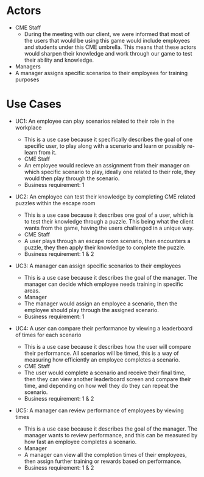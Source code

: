# Actors
- CME Staff
  -  During the meeting with our client, we were informed that most of the users that would be using this game would include employees and students under this CME umbrella. This means that these actors would sharpen their knowledge and work through our game to test their ability and knowledge.
-  Managers
  - A manager assigns specific scenarios to their employees for training purposes

# Use Cases
  -	UC1: An employee can play scenarios related to their role in the workplace
    - This is a use case because it specifically describes the goal of one specific user, to play along with a scenario and learn or possibly re-learn from it. 
    -	CME Staff
    -	An employee would recieve an assignment from their manager on which specific scenario to play, ideally one related to their role, they would then play through the scenario.
    -	Business requirement: 1

  -	UC2: An employee can test their knowledge by completing CME related puzzles within the escape room
    -	This is a use case because it describes one goal of a user, which is to test their knowledge through a puzzle. This being what the client wants from the game, having the users challenged in a unique way.
    -	CME Staff
    -	A user plays through an escape room scenario, then encounters a puzzle, they then apply their knowledge to complete the puzzle. 
    -	Business requirement: 1 & 2

  -	UC3: A manager can assign specific scenarios to their employees
    -	This is a use case because it describes the goal of the manager. The manager can decide which employee needs training in specific areas. 
    -	Manager
    -	The manager would assign an employee a scenario, then the employee should play through the assigned scenario.
    -	Business requirement: 1 

  -	UC4: A user can compare their performance by viewing a leaderboard of times for each scenario
    -	This is a use case because it describes how the user will compare their performance. All scenarios will be timed, this is a way of measuring how efficiently an employee completes a scenario. 
    -	CME Staff
    -	The user would complete a scenario and receive their final time, then they can view another leaderboard screen and compare their time, and depending on how well they do they can repeat the scenario.
    -	Business requirement: 1 & 2
   
  -	UC5: A manager can review performance of employees by viewing times 
    -	This is a use case because it describes the goal of the manager. The manager wants to review performance, and this can be measured by how fast an employee completes a scenario.
    -	Manager
    -	A manager can view all the completion times of their employees, then assign further training or rewards based on performance.
    -	Business requirement: 1 & 2

